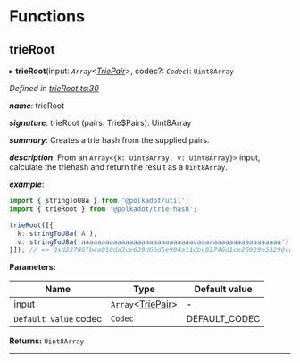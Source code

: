 

# Functions

<a id="trieroot"></a>

##  trieRoot

▸ **trieRoot**(input: *`Array`<[TriePair](_types_.md#triepair)>*, codec?: *`Codec`*): `Uint8Array`

*Defined in [trieRoot.ts:30](https://github.com/polkadot-js/common/blob/33f3ed5/packages/trie-hash/src/trieRoot.ts#L30)*

*__name__*: trieRoot

*__signature__*: trieRoot (pairs: Trie$Pairs): Uint8Array

*__summary__*: Creates a trie hash from the supplied pairs.

*__description__*: From an `Array<{k: Uint8Array, v: Uint8Array}>` input, calculate the triehash and return the result as a `Uint8Array`.

*__example__*:   

```javascript
import { stringToU8a } from '@polkadot/util';
import { trieRoot } from '@polkadot/trie-hash';

trieRoot([{
  k: stringToU8a('A'),
  v: stringToU8a('aaaaaaaaaaaaaaaaaaaaaaaaaaaaaaaaaaaaaaaaaaaaaaaaaa')
}]); // => 0xd23786fb4a010da3ce639d66d5e904a11dbc02746d1ce25029e53290cabf28ab
```

**Parameters:**

| Name | Type | Default value |
| ------ | ------ | ------ |
| input | `Array`<[TriePair](_types_.md#triepair)> | - |
| `Default value` codec | `Codec` |  DEFAULT_CODEC |

**Returns:** `Uint8Array`

___

